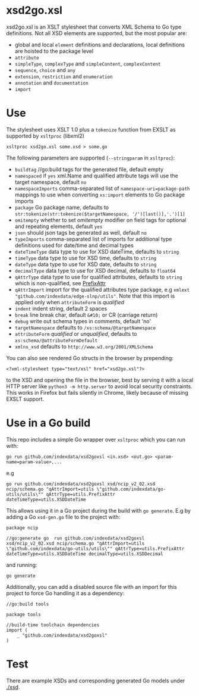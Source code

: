 # xsd2go.xsl

xsd2go.xsl is an XSLT stylesheet that converts XML Schema to Go type definitions. Not all XSD elements are supported, but the most
popular are:

*  global and local `element` definitions and declarations, local definitions are hoisted to the package level
* `attribute`
* `simpleType`, `complexType` and `simpleContent`, `complexContent`
* `sequence`, `choice` and `any`
* `extension`, `restriction` and `enumeration`
* `annotation` and `documentation`
* `import`

# Use

The stylesheet uses XSLT 1.0 plus a `tokenize` function from EXSLT as supported by `xsltproc` (libxml2)

```
xsltproc xsd2go.xsl some.xsd > some.go
```

The following parameters are supported (`--stringparam` in `xsltproc`):

* `buildtag` //go:build tags for the generated file, default empty
* `namespaced` if `yes` xml.Name and qualified attribute tags will use the target namespace, default `no`
* `namespaceImports` comma-separated list of `namespace-uri=package-path` mappings to use when converting `xs:import` elements to Go package imports
* `package` Go package name, defaults to `str:tokenize(str:tokenize($targetNamespace, '/')[last()],'.')[1]`
* `omitempty` whether to set _omitempty_ modifier on field tags for optional and repeating elements, default `yes`
* `json` should json tags be generated as well, default `no`
* `typeImports` comma-separated list of imports for additional type definitions used for date/time and decimal types
* `dateTimeType` data type to use for XSD dateTime, defaults to `string`
* `timeType` data type to use for XSD time, defaults to `string`
* `dateType` data type to use for XSD date, defaults to `string`
* `decimalType` data type to use for XSD decimal, defaults to `float64`
* `qAttrType` data type to use for qualified attributes, defaults to `string` which is non-qualified, see [PrefixAttr](https://github.com/indexdata/edge-slnp/blob/xsd-2-go-xsl/utils/xml.go)
* `qAttrImport` import for the qualified attributes type package, e.g `xmlext "github.com/indexdata/edge-slnp/utils"`. Note that this import is applied only when `attributeForm` is _qualified_
* `indent` indent string, default 2 spaces
* `break` line break char, default `&#10;` or CR (carriage return)
* `debug` write out schema types in comments, default 'no'
* `targetNamespace` defaults to `/xs:schema/@targetNamespace`
* `attributeForm` _qualified_ or _unqualified_, defaults to `xs:schema/@attributeFormDefault`
* `xmlns_xsd` defaults to `http://www.w3.org/2001/XMLSchema`

You can also see rendered Go structs in the browser by prepending:

```
<?xml-stylesheet type="text/xsl" href="xsd2go.xsl"?>
```

to the XSD and opening the file in the browser, best by serving it with a local HTTP server like `python3 -m http.server` to avoid local security constraints. This works in Firefox but fails silently in Chrome, likely because of missing EXSLT support.

# Use in a Go build

This repo includes a simple Go wrapper over `xsltproc` which you can run with:

```
go run github.com/indexdata/xsd2goxsl <in.xsd> <out.go> <param-name=param-value>,...
```

e.g

```
go run github.com/indexdata/xsd2goxsl xsd/ncip_v2_02.xsd ncip/schema.go "qAttrImport=utils \"github.com/indexdata/go-utils/utils\"" qAttrType=utils.PrefixAttr dateTimeType=utils.XSDDateTime
```

This allows using it in a Go project during the build with `go generate`. E.g by adding a Go `xsd-gen.go` file to the project with:

```
package ncip

//go:generate go  run github.com/indexdata/xsd2goxsl xsd/ncip_v2_02.xsd ncip/schema.go "qAttrImport=utils \"github.com/indexdata/go-utils/utils\"" qAttrType=utils.PrefixAttr dateTimeType=utils.XSDDateTime decimalType=utils.XSDDecimal
```

and running:

```
go generate
```

Additionally, you can add a disabled source file with an import for this project to force Go handling it as a dependency:

```
//go:build tools

package tools

//build-time toolchain dependencies
import (
	_ "github.com/indexdata/xsd2goxsl"
)
```

# Test

There are example XSDs and corresponding generated Go models under [./xsd](xsd/).

